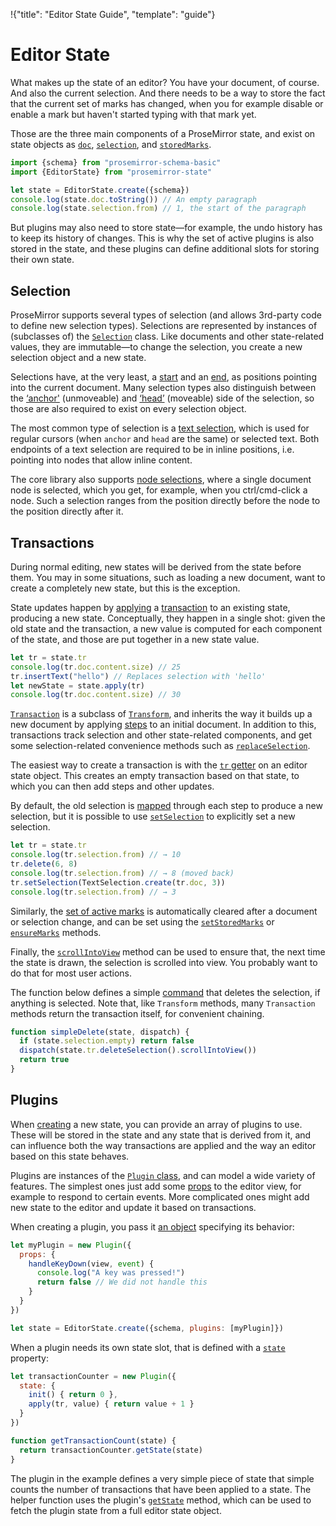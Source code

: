 !{"title": "Editor State Guide",
  "template": "guide"}

# Editor State

What makes up the state of an editor? You have your document, of
course. And also the current selection. And there needs to be a way to
store the fact that the current set of marks has changed, when you for
example disable or enable a mark but haven't started typing with that
mark yet.

Those are the three main components of a ProseMirror state, and exist
on state objects as [`doc`](##state.EditorState.doc),
[`selection`](##state.EditorState.selection), and
[`storedMarks`](##state.EditorState.selection).

```javascript
import {schema} from "prosemirror-schema-basic"
import {EditorState} from "prosemirror-state"

let state = EditorState.create({schema})
console.log(state.doc.toString()) // An empty paragraph
console.log(state.selection.from) // 1, the start of the paragraph
```

But plugins may also need to store state—for example, the undo history
has to keep its history of changes. This is why the set of active
plugins is also stored in the state, and these plugins can define
additional slots for storing their own state.

## Selection

ProseMirror supports several types of selection (and allows 3rd-party
code to define new selection types). Selections are represented by
instances of (subclasses of) the [`Selection`](##state.Selection)
class. Like documents and other state-related values, they are
immutable—to change the selection, you create a new selection object
and a new state.

Selections have, at the very least, a [start](##state.Selection.from)
and an [end](##state.Selection.to), as positions pointing into the
current document. Many selection types also distinguish between the
[‘anchor'](##state.Selection.anchor) (unmoveable) and
[‘head’](##state.Selection.head) (moveable) side of the selection, so
those are also required to exist on every selection object.

The most common type of selection is a [text
selection](##state.TextSelection), which is used for regular cursors
(when `anchor` and `head` are the same) or selected text. Both
endpoints of a text selection are required to be in inline positions,
i.e. pointing into nodes that allow inline content.

The core library also supports [node
selections](##state.NodeSelection), where a single document node is
selected, which you get, for example, when you ctrl/cmd-click a node.
Such a selection ranges from the position directly before the node to
the position directly after it.

## Transactions

During normal editing, new states will be derived from the state
before them. You may in some situations, such as loading a new
document, want to create a completely new state, but this is the
exception.

State updates happen by [applying](##state.EditorState.apply) a
[transaction](##state.Transaction) to an existing state, producing a
new state. Conceptually, they happen in a single shot: given the old
state and the transaction, a new value is computed for each component
of the state, and those are put together in a new state value.

```javascript
let tr = state.tr
console.log(tr.doc.content.size) // 25
tr.insertText("hello") // Replaces selection with 'hello'
let newState = state.apply(tr)
console.log(tr.doc.content.size) // 30
```

[`Transaction`](##state.Transaction) is a subclass of
[`Transform`](##transform.Transform), and inherits the way it builds
up a new document by applying [steps](##transform.Step) to an initial
document. In addition to this, transactions track selection and other
state-related components, and get some selection-related convenience
methods such as
[`replaceSelection`](##state.Transaction.replaceSelection).

The easiest way to create a transaction is with the [`tr`
getter](##state.EditorState.tr) on an editor state object. This
creates an empty transaction based on that state, to which you can
then add steps and other updates.

By default, the old selection is [mapped](##state.Selection.map)
through each step to produce a new selection, but it is possible to
use [`setSelection`](##state.Transaction.setSelection) to explicitly
set a new selection.

```javascript
let tr = state.tr
console.log(tr.selection.from) // → 10
tr.delete(6, 8)
console.log(tr.selection.from) // → 8 (moved back)
tr.setSelection(TextSelection.create(tr.doc, 3))
console.log(tr.selection.from) // → 3
```

Similarly, the [set of active marks](##state.EditorState.storedMarks)
is automatically cleared after a document or selection change, and can
be set using the
[`setStoredMarks`](##state.Transaction.setStoredMarks) or
[`ensureMarks`](##state.Transaction.ensureMarks) methods.

Finally, the [`scrollIntoView`](##state.Transaction.scrollIntoView)
method can be used to ensure that, the next time the state is drawn,
the selection is scrolled into view. You probably want to do that for
most user actions.

The function below defines a simple [command](../commands/) that
deletes the selection, if anything is selected. Note that, like
`Transform` methods, many `Transaction` methods return the transaction
itself, for convenient chaining.

```javascript
function simpleDelete(state, dispatch) {
  if (state.selection.empty) return false
  dispatch(state.tr.deleteSelection().scrollIntoView())
  return true
}
```

## Plugins

When [creating](##state.EditorState.create) a new state, you can
provide an array of plugins to use. These will be stored in the state
and any state that is derived from it, and can influence both the way
transactions are applied and the way an editor based on this state
behaves.

Plugins are instances of the [`Plugin` class](##state.Plugin), and can
model a wide variety of features. The simplest ones just add some
[props](##view.EditorProps) to the editor view, for example to respond
to certain events. More complicated ones might add new state to the
editor and update it based on transactions.

When creating a plugin, you pass it [an object](##state.PluginSpec)
specifying its behavior:

```javascript
let myPlugin = new Plugin({
  props: {
    handleKeyDown(view, event) {
      console.log("A key was pressed!")
      return false // We did not handle this
    }
  }
})

let state = EditorState.create({schema, plugins: [myPlugin]})
```

When a plugin needs its own state slot, that is defined with a
[`state`](##state.PluginSpec.state) property:

```javascript
let transactionCounter = new Plugin({
  state: {
    init() { return 0 },
    apply(tr, value) { return value + 1 }
  }
})

function getTransactionCount(state) {
  return transactionCounter.getState(state)
}
```

The plugin in the example defines a very simple piece of state that
simple counts the number of transactions that have been applied to a
state. The helper function uses the plugin's
[`getState`](##state.Plugin.getState) method, which can be used to
fetch the plugin state from a full editor state object.
